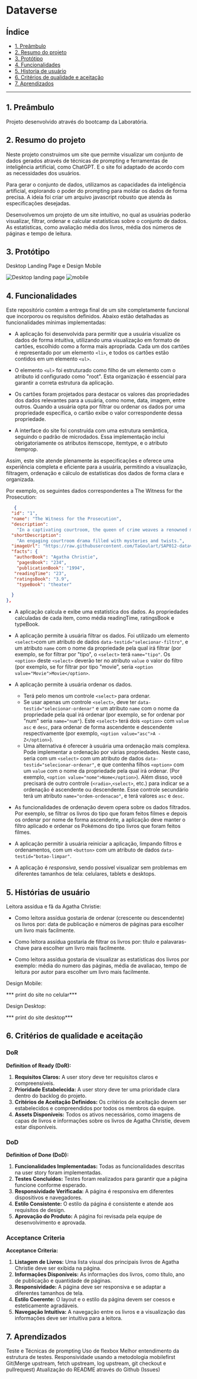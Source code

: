 # Dataverse

## Índice

* [1. Preâmbulo](#1-preâmbulo)
* [2. Resumo do projeto](#2-resumo-do-projeto)
* [3. Protótipo](#3-Protótipo)
* [4. Funcionalidades](#3-Funcionalidades)
* [5. Historia de usuário](#4-Historia-de-usuário)
* [6. Critérios de qualidade e aceitação](#6-Critérios-de-qualidade-e-aceitação)
* [7. Aprendizados](#8-aprendizados)


***

## 1. Preâmbulo

Projeto desenvolvido através do bootcamp da Laboratória.

## 2. Resumo do projeto

Neste projeto construimos um site que permite visualizar um conjunto de dados gerados através de técnicas de prompting e ferramentas de inteligência artificial, como ChatGPT. E o site foi adaptado de acordo com as necessidades dos usuários.

Para gerar o conjunto de dados, utilizamos as capacidades da inteligência artificial, explorando o poder do prompting para moldar os dados de forma precisa. A ideia foi criar um arquivo javascript robusto que atenda às especificações desejadas.

Desenvolvemos um projeto de um site intuitivo, no qual as usuárias poderão visualizar, filtrar, ordenar e calcular estatísticas sobre o conjunto de dados. As estatísticas, como avaliação média dos livros, média dos números de páginas e tempo de leitura.

## 3. Protótipo

Desktop Landing Page e Design Mobile

![Desktop landing page](https://github.com/Laboratoria/SAP012-dataverse/assets/93541783/9c4b8ea3-c155-452d-af3c-7d25ff506278)  ![mobile](https://github.com/Laboratoria/SAP012-dataverse/assets/93541783/ebb6699d-52d5-4f4d-bd88-84ea1012ce71)


## 4. Funcionalidades

Este repositório contém a entrega final de um site completamente funcional que incorporou os requisitos definidos. Abaixo estão detalhadas as funcionalidades mínimas implementadas:

* A aplicação foi desenvolvida para permitir que a usuária visualize os dados de forma intuitiva, utilizando uma visualização em formato de cartões, escolhido como a forma mais apropriada. Cada um dos cartões é representado por um elemento `<li>`, e todos os cartões estão contidos em um elemento `<ul>`.

* O elemento `<ul>` foi estruturado como filho de um elemento com o atributo id configurado como "root". Esta organização é essencial para garantir a correta estrutura da aplicação.

* Os cartões foram projetados para destacar os valores das propriedades dos dados relevantes para a usuária, como nome, data, imagem, entre outros. Quando a usuária opta por filtrar ou ordenar os dados por uma propriedade específica, o cartão exibe o valor correspondente dessa propriedade.

* A interface do site foi construída com uma estrutura semântica, seguindo o padrão de microdados. Essa implementação inclui obrigatoriamente os atributos itemscope, itemtype, e o atributo itemprop.

Assim, este site atende plenamente às especificações e oferece uma experiência completa e eficiente para a usuária, permitindo a visualização, filtragem, ordenação e cálculo de estatísticas dos dados de forma clara e organizada.


  Por exemplo, os seguintes dados correspondentes a The Witness for the Prosecution:

  ```json
     {
    "id": "1",
    "name": "The Witness for the Prosecution",
    "description":
      "In a captivating courtroom, the queen of crime weaves a renowned mystery novel full of surprises. This engaging puzzle, brimming with twists, turns, and captivating characters, keeps readers on the edge of their seats as Agatha Christie unravels an intricate plot. The courtroom setting adds a unique touch to the narrative, providing an exciting and unpredictable experience. Witness for the Prosecution is a compact masterpiece delving into the intricacies of the judicial system, blending the author's signature suspense with courtroom fascination, offering a compelling and mysterious read.",
    "shortDescription":
      "An engaging courtroom drama filled with mysteries and twists.",
    "imageUrl": "https://raw.githubusercontent.com/TaGoulart/SAP012-dataverse/main/src/images/books/1.jpg",
    "facts": {
     "authorBook": "Agatha Christie",
      "pagesBook": "234",
      "publicationBook": "1994",
     "readingTime": "23",
     "ratingsBook": "3.9",
      "typeBook": "theater"

    }
  },
  ```

* A aplicação calcula e exibe uma estatística dos dados. As propriedades calculadas de cada item, como média readingTime, ratingsBook e typeBook.

* A aplicação permite à usuária filtrar os dados. Foi utilizado um elemento `<select>`com um atributo de dados `data-testid="selecionar-filtro"`, e um atributo `name` com o nome da propriedade pela qual irá filtrar (por exemplo, se for filtrar por "tipo", o `<select>` terá `name="tipo"`. Os `<option>` deste `<select>` deverão ter no atributo `value` o valor do filtro (por exemplo, se for filtrar por tipo "movie", seria `<option value="Movie">Movie</option>`.

* A aplicação permite à usuária ordenar os dados.
  - Terá pelo menos um controle `<select>` para ordenar.
  - Se usar apenas um controle `<select>`, deve ter
    `data-testid="selecionar-ordenar"` e um atributo `name` com o nome da
    propriedade pela qual irá ordenar (por exemplo, se for ordenar por
    "num" seria `name="num"`). Este `<select>` terá dois `<option>`
    com `value` `asc` e `desc`, para ordenar de forma ascendente e descendente
    respectivamente (por exemplo, `<option value="asc">A - Z</option>`).
  - Uma alternativa é oferecer à usuária uma ordenação mais complexa.
    Pode implementar a ordenação por várias propriedades. Neste caso, seria com
    um `<select>` com um atributo de dados `data-testid="selecionar-ordenar"`,
    e que contenha filhos `<option>` com um `value` com o nome da propriedade
    pela qual irá ordenar. (Por exemplo, `<option value="nome">Nome</option>`).
    Além disso, você precisará de outro controle (`<radio>`,`<select>`, etc.)
    para indicar se a ordenação é ascendente ou descendente. Esse controle
    secundário terá um atributo `name="ordem-ordenacao"`, e terá valores
    `asc` e `desc`.

* As funcionalidades de ordenação devem opera sobre os dados filtrados.
  Por exemplo, se filtrar os livros do tipo que foram feitos filmes e depois os ordenar por
  nome de forma ascendente, a aplicação deve manter o filtro aplicado e
  ordenar os Pokémons do tipo livros que foram feitos filmes.

* A aplicação permitir à usuária reiniciar a aplicação, limpando
  filtros e ordenamentos, com um `<button>` com um atributo de dados
  `data-testid="botao-limpar"`.

* A aplicação é _responsiva_, sendo possivel visualizar sem problemas
  em diferentes tamanhos de tela: celulares, tablets e desktops.

## 5. Histórias de usuário

Leitora assídua e fã da Agatha Christie:

* Como leitora assídua gostaria de ordenar (crescente ou descendente) os livros por: data de publicação e números de páginas para escolher um livro mais facilmente.

* Como leitora assídua gostaria de filtrar os livros por: título e palavaras-chave para escolher um livro mais facilmente. 

* Como leitora assídua gostaria de visualizar as estatísticas dos livros por exemplo: média do numero das páginas, média de avaliacao, tempo de leitura por autor para escolher um livro mais facilmente.

 Design Mobile:

*** print do site no celular***

Design Desktop:

*** print do site desktop***

## 6. Critérios de qualidade e aceitação

### DoR

**Definition of Ready (DoR):**

1. **Requisitos Claros:** A user story deve ter requisitos claros e compreensíveis.
2. **Prioridade Estabelecida:** A user story deve ter uma prioridade clara dentro do backlog do projeto.
3. **Critérios de Aceitação Definidos:** Os critérios de aceitação devem ser estabelecidos e compreendidos por todos os membros da equipe.
4. **Assets Disponíveis:** Todos os ativos necessários, como imagens de capas de livros e informações sobre os livros de Agatha Christie, devem estar disponíveis.

### DoD

**Definition of Done (DoD):**

1. **Funcionalidades Implementadas:** Todas as funcionalidades descritas na user story foram implementadas.
2. **Testes Concluídos:** Testes foram realizados para garantir que a página funcione conforme esperado.
3. **Responsividade Verificada:** A página é responsiva em diferentes dispositivos e navegadores.
4. **Estilo Consistente:** O estilo da página é consistente e atende aos requisitos de design.
5. **Aprovação do Produto:** A página foi revisada pela equipe de desenvolvimento e aprovada.

### Acceptance Criteria

**Acceptance Criteria:**

1. **Listagem de Livros:** Uma lista visual dos principais livros de Agatha Christie deve ser exibida na página.
2. **Informações Disponíveis:** As informações dos livros, como título, ano de publicação e quantidade de páginas.
3. **Responsividade:** A página deve ser responsiva e se adaptar a diferentes tamanhos de tela.
4. **Estilo Coerente:** O layout e o estilo da página devem ser coesos e esteticamente agradáveis.
5. **Navegação Intuitiva:** A navegação entre os livros e a visualização das informações deve ser intuitiva para a leitora.


## 7. Aprendizados

Teste e Técnicas de prompting
Uso de flexbox
Melhor entendimento da estrutura de testes.
Responsividade usando a metodologia mobilefirst
Git(Merge upstream, fetch upstream, log upstream, git checkout e pullrequest)
Atualização do README através do Github (Issues)











